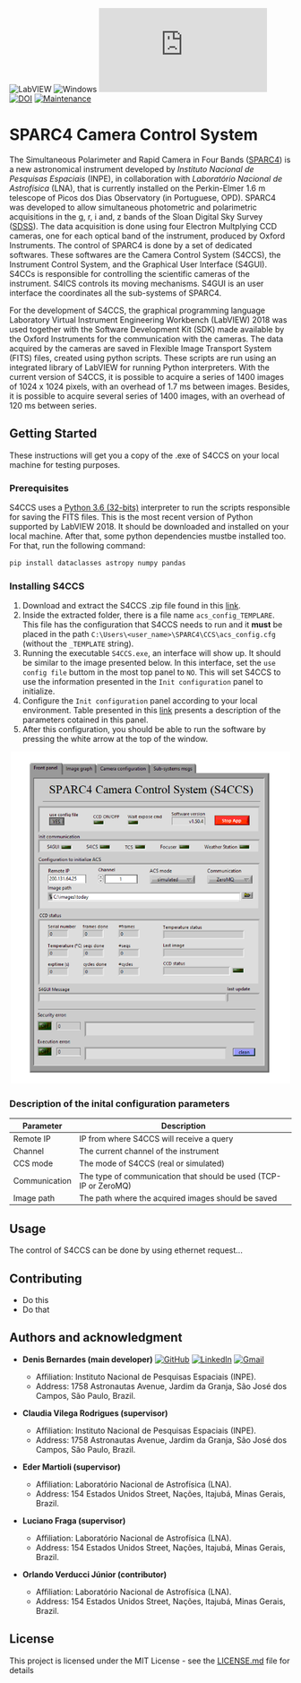  ![LabVIEW](https://a11ybadges.com/badge?logo=labview)
 ![Windows](https://img.shields.io/badge/Windows-0078D6?style=Flat&logo=windows&logoColor=white)
 [![GitHub license](https://badgen.net/github/license/Naereen/Strapdown.js)](https://github.com/Naereen/StrapDown.js/blob/master/LICENSE)
 [![DOI](https://zenodo.org/badge/295755182.svg)](https://zenodo.org/doi/10.5281/zenodo.12796063)
 [![Maintenance](https://img.shields.io/badge/Maintained%3F-yes-green.svg)](https://GitHub.com/Naereen/StrapDown.js/graphs/commit-activity)

 # SPARC4 Camera Control System

The Simultaneous Polarimeter and Rapid Camera in Four Bands ([SPARC4](https://coast.lna.br/home/sparc4)) is a new astronomical instrument developed by *Instituto Nacional de Pesquisas Espaciais* (INPE), in collaboration with *Laboratório Nacional de Astrofísica* (LNA), that is currently installed on the Perkin-Elmer 1.6 m telescope of Picos dos Dias Observatory (in Portuguese, OPD). SPARC4 was developed to allow simultaneous photometric and polarimetric acquisitions in the g, r, i and, z bands of the Sloan Digital Sky Survey ([SDSS](https://www.sdss.org/)). The data acquisition is done using four Electron Multplying CCD cameras, one for each optical band of the instrument, produced by Oxford Instruments. The control of SPARC4 is done by a set of dedicated softwares. These softwares are the Camera Control System (S4CCS), the Instrument Control System, and the Graphical User Interface (S4GUI). S4CCs is responsible for controlling the scientific cameras of the instrument. S4ICS controls its moving mechanisms. S4GUI is an user interface the coordinates all the sub-systems of SPARC4.

For the development of S4CCS, the graphical programming language Laboratory Virtual Instrument Engineering Workbench (LabVIEW) 2018 was used together with the Software Development Kit (SDK) made available by the Oxford Instruments for the communication with the cameras. The data acquired by the cameras are saved in Flexible Image Transport System (FITS) files, created using python scripts. These scripts are run using an integrated library of LabVIEW for running Python interpreters. With the current version of S4CCS, it is possible to acquire a series of 1400 images of 1024 x 1024 pixels, with an overhead of 1.7 ms between images. Besides, it is possible to acquire several series of 1400 images, with an overhead of 120 ms between series. 
 
## Getting Started

These instructions will get you a copy of the .exe of S4CCS on your local machine for testing purposes. 

### Prerequisites

S4CCS uses a [Python 3.6 (32-bits)](https://www.python.org/downloads/release/python-368/) interpreter to run the scripts responsible for saving the FITS files. This is the most recent version of Python supported by LabVIEW 2018. It should be downloaded and installed on your local machine. After that, some python dependencies mustbe installed too. For that, run the following command:

```bash
pip install dataclasses astropy numpy pandas
```

### Installing S4CCS
1. Download and extract the S4CCS .zip file found in this [link](https://github.com/DBernardes/S4CCS/releases/latest). 
1. Inside the extracted folder, there is a file name `acs_config_TEMPLARE`.
This file has the configuration that S4CCS needs to run and it **must** be placed in the path `C:\Users\<user_name>\SPARC4\CCS\acs_config.cfg` (without the `_TEMPLATE` string).
1. Running the executable `S4CCS.exe`, an interface will show up. It should be similar to the image presented below. In this interface, set the `use config file` buttom in the most top panel to `NO`. This will set S4CCS to use the information presented in the `Init configuration` panel to initialize.
1. Configure the `Init configuration` panel according to your local environment. Table presented in this [link](https://github.com/DBernardes/S4CCS#description-of-the-inital-configuration-parameters) presents a description of the parameters cotained in this panel.
1. After this configuration, you should be able to run the software by pressing the white arrow at the top of the window.

<p align="center"><img src="docs/images/S4ACSp.png" alt="S4CCS front panel" width="500"/></p>


### Description of the inital configuration parameters

|Parameter|Description|
|----|-----|
|Remote IP| IP from where S4CCS will receive a query|
|Channel| The current channel of the instrument|
| CCS mode | The mode of S4CCS (real or simulated)
| Communication | The type of communication that should be used (TCP-IP or ZeroMQ)|
|Image path | The path where the acquired images should be saved|


## Usage

The control of S4CCS can be done by using ethernet request...

## Contributing

- Do this
- Do that

## Authors and acknowledgment

- **Denis Bernardes (main developer)**
[![GitHub](https://img.shields.io/badge/github-%23121011.svg?style=flat&logo=github&logoColor=white)](https://github.com/DBernardes) [![LinkedIn](https://img.shields.io/badge/linkedin-%230077B5.svg?style=flat&logo=linkedin&logoColor=white)](www.linkedin.com/in/denisbernardes) [![Gmail](https://img.shields.io/badge/Gmail-D14836?style=flat&logo=gmail&logoColor=white)](mailto:denis.bernardes099@gmail.com)
  - Affiliation: Instituto Nacional de Pesquisas Espaciais (INPE).
  - Address: 1758 Astronautas Avenue, Jardim da Granja, São José dos Campos, São Paulo, Brazil.

- **Claudia Vilega Rodrigues (supervisor)**
  - Affiliation: Instituto Nacional de Pesquisas Espaciais (INPE).
  - Address: 1758 Astronautas Avenue, Jardim da Granja, São José dos Campos, São Paulo, Brazil.

- **Eder Martioli (supervisor)**
  - Affiliation: Laboratório Nacional de Astrofísica (LNA).
  - Address: 154 Estados Unidos Street, Nações, Itajubá, Minas Gerais, Brazil.

- **Luciano Fraga (supervisor)**
  - Affiliation: Laboratório Nacional de Astrofísica (LNA).
  - Address: 154 Estados Unidos Street, Nações, Itajubá, Minas Gerais, Brazil.

- **Orlando Verducci Júnior (contributor)**
  - Affiliation: Laboratório Nacional de Astrofísica (LNA).
  - Address: 154 Estados Unidos Street, Nações, Itajubá, Minas Gerais, Brazil.

## License

This project is licensed under the MIT License - see the [LICENSE.md](LICENSE.md) file for details
